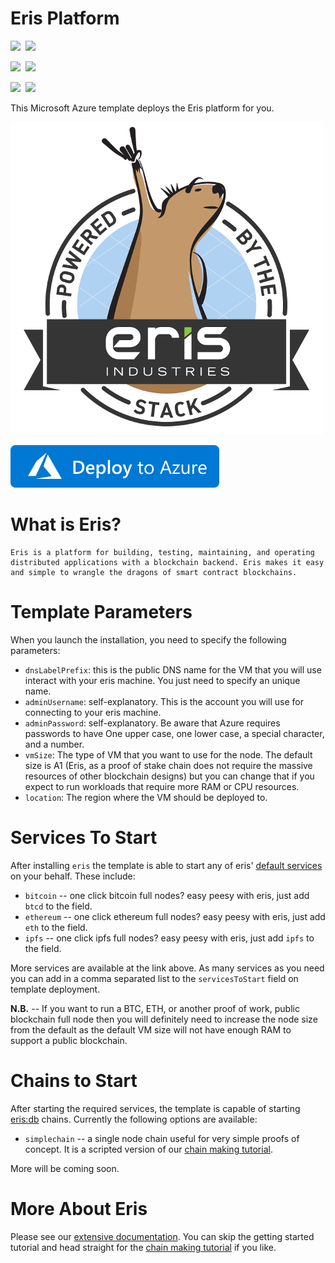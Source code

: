 # Eris Platform

<IMG SRC="https://azurequickstartsservice.blob.core.windows.net/badges/eris-platform/PublicLastTestDate.svg" />&nbsp;
<IMG SRC="https://azurequickstartsservice.blob.core.windows.net/badges/eris-platform/PublicDeployment.svg" />&nbsp;

<IMG SRC="https://azurequickstartsservice.blob.core.windows.net/badges/eris-platform/FairfaxLastTestDate.svg" />&nbsp;
<IMG SRC="https://azurequickstartsservice.blob.core.windows.net/badges/eris-platform/FairfaxDeployment.svg" />&nbsp;

<IMG SRC="https://azurequickstartsservice.blob.core.windows.net/badges/eris-platform/BestPracticeResult.svg" />&nbsp;
<IMG SRC="https://azurequickstartsservice.blob.core.windows.net/badges/eris-platform/CredScanResult.svg" />&nbsp;

This Microsoft Azure template deploys the Eris platform for you.

![Eris-Platform](https://raw.githubusercontent.com/Azure/azure-quickstart-templates/master/eris-platform/images/eris_platform.png)

[![Deploy to Azure](https://raw.githubusercontent.com/Azure/azure-quickstart-templates/master/1-CONTRIBUTION-GUIDE/images/deploytoazure.svg?sanitize=true)](https://portal.azure.com/#create/Microsoft.Template/uri/https%3A%2F%2Fraw.githubusercontent.com%2FAzure%2Fazure-quickstart-templates%2Fmaster%2Feris-platform%2Fazuredeploy.json)

# What is Eris?

```
Eris is a platform for building, testing, maintaining, and operating
distributed applications with a blockchain backend. Eris makes it easy
and simple to wrangle the dragons of smart contract blockchains.
```

# Template Parameters

When you launch the installation, you need to specify the following parameters:

* `dnsLabelPrefix`: this is the public DNS name for the VM that you will use interact with your eris machine. You just need to specify an unique name.
* `adminUsername`: self-explanatory. This is the account you will use for connecting to your eris machine.
* `adminPassword`: self-explanatory. Be aware that Azure requires passwords to have One upper case, one lower case, a special character, and a number.
* `vmSize`: The type of VM that you want to use for the node. The default size is A1 (Eris, as a proof of stake chain does not require the massive resources of other blockchain designs) but you can change that if you expect to run workloads that require more RAM or CPU resources.
* `location`: The region where the VM should be deployed to.

# Services To Start

After installing `eris` the template is able to start any of eris' [default services](https://github.com/eris-ltd/eris-services) on your behalf. These include:

* `bitcoin` -- one click bitcoin full nodes? easy peesy with eris, just add `btcd` to the field.
* `ethereum` -- one click ethereum full nodes? easy peesy with eris, just add `eth` to the field.
* `ipfs` -- one click ipfs full nodes? easy peesy with eris, just add `ipfs` to the field.

More services are available at the link above. As many services as you need you can add in a comma separated list to the `servicesToStart` field on template deployment.

**N.B.** -- If you want to run a BTC, ETH, or another proof of work, public blockchain full node then you will definitely need to increase the node size from the default as the default VM size will not have enough RAM to support a public blockchain.

# Chains to Start

After starting the required services, the template is capable of starting [eris:db](https://erisindustries.com/components/erisdb/) chains. Currently the following options are available:

* `simplechain` -- a single node chain useful for very simple proofs of concept. It is a scripted version of our [chain making tutorial](https://docs.erisindustries.com/tutorials/chainmaking/).

More will be coming soon.

# More About Eris

Please see our [extensive documentation](https://docs.erisindustries.com). You can skip the getting started tutorial and head straight for the [chain making tutorial](https://docs.erisindustries.com/tutorials/chainmaking/) if you like.

